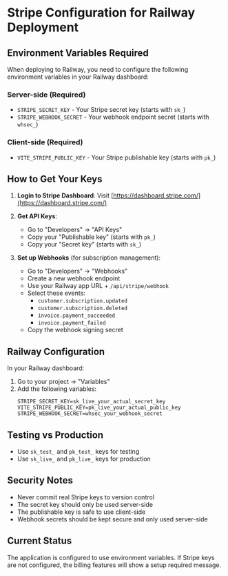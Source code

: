 # Stripe Configuration for Railway Deployment

## Environment Variables Required

When deploying to Railway, you need to configure the following environment variables in your Railway dashboard:

### Server-side (Required)
- `STRIPE_SECRET_KEY` - Your Stripe secret key (starts with `sk_`)
- `STRIPE_WEBHOOK_SECRET` - Your webhook endpoint secret (starts with `whsec_`)

### Client-side (Required)
- `VITE_STRIPE_PUBLIC_KEY` - Your Stripe publishable key (starts with `pk_`)

## How to Get Your Keys

1. **Login to Stripe Dashboard**: Visit [https://dashboard.stripe.com/](https://dashboard.stripe.com/)

2. **Get API Keys**:
   - Go to "Developers" → "API Keys"
   - Copy your "Publishable key" (starts with `pk_`)
   - Copy your "Secret key" (starts with `sk_`)

3. **Set up Webhooks** (for subscription management):
   - Go to "Developers" → "Webhooks"
   - Create a new webhook endpoint
   - Use your Railway app URL + `/api/stripe/webhook`
   - Select these events:
     - `customer.subscription.updated`
     - `customer.subscription.deleted`
     - `invoice.payment_succeeded`
     - `invoice.payment_failed`
   - Copy the webhook signing secret

## Railway Configuration

In your Railway dashboard:

1. Go to your project → "Variables"
2. Add the following variables:
   ```
   STRIPE_SECRET_KEY=sk_live_your_actual_secret_key
   VITE_STRIPE_PUBLIC_KEY=pk_live_your_actual_public_key
   STRIPE_WEBHOOK_SECRET=whsec_your_webhook_secret
   ```

## Testing vs Production

- Use `sk_test_` and `pk_test_` keys for testing
- Use `sk_live_` and `pk_live_` keys for production

## Security Notes

- Never commit real Stripe keys to version control
- The secret key should only be used server-side
- The publishable key is safe to use client-side
- Webhook secrets should be kept secure and only used server-side

## Current Status

The application is configured to use environment variables. If Stripe keys are not configured, the billing features will show a setup required message.